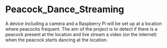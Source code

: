 # Peacock_Dance_Streaming

A device including a camera and a Raspberry Pi will be set up at a location where peacocks frequent. The aim of the project is to detect if there is a peacock present at the location and live stream a video (on the internet) when the peacock starts dancing at the location.
